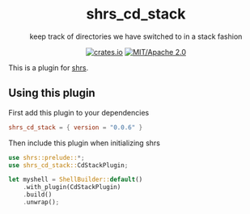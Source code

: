 
<div align="center">

# shrs_cd_stack

keep track of directories we have switched to in a stack fashion

[![crates.io](https://img.shields.io/crates/v/shrs_cd_stack.svg)](https://crates.io/crates/shrs_cd_stack)
[![MIT/Apache 2.0](https://img.shields.io/badge/license-MIT%2FApache-blue.svg)](#)

</div>

This is a plugin for [shrs](https://github.com/MrPicklePinosaur/shrs).

## Using this plugin

First add this plugin to your dependencies
```toml
shrs_cd_stack = { version = "0.0.6" }
```

Then include this plugin when initializing shrs
```rust
use shrs::prelude::*;
use shrs_cd_stack::CdStackPlugin;

let myshell = ShellBuilder::default()
    .with_plugin(CdStackPlugin)
    .build()
    .unwrap();

```
